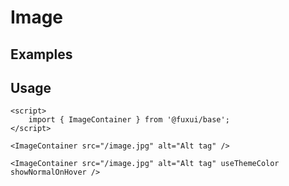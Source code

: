 <script>
	import Example from './Example.svelte';
</script>

# Image

## Examples

<Example />

## Usage

```svelte
<script>
	import { ImageContainer } from '@fuxui/base';
</script>

<ImageContainer src="/image.jpg" alt="Alt tag" />

<ImageContainer src="/image.jpg" alt="Alt tag" useThemeColor showNormalOnHover />
```
